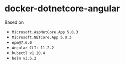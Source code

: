 # docker-dotnetcore-angular

Based on
- `Microsoft.AspNetCore.App 5.0.3`
- `Microsoft.NETCore.App 5.0.3`
- `npm@7.6.0`
- `Angular CLI: 11.2.2`
- `kubectl v1.20.4`
- `helm v3.5.2`